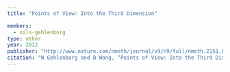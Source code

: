 ```yaml
---
title: "Points of View: Into the Third Dimension"

members:
  - nils-gehlenborg
type: other
year: 2012
publisher: "http://www.nature.com/nmeth/journal/v9/n9/full/nmeth.2151.html"
citation: "N Gehlenborg and B Wong, “Points of View: Into the Third Dimension“, *Nature Methods* **9**(9):851 (2012)."
---
```

